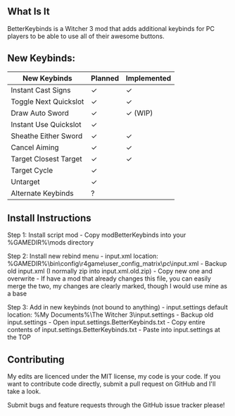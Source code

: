What Is It
---

BetterKeybinds is a Witcher 3 mod that adds additional keybinds for PC players to be able to use all of their awesome buttons.

New Keybinds:
---

New Keybinds | Planned | Implemented 
---|---|---
Instant Cast Signs | ✓ | ✓
Toggle Next Quickslot | ✓ | ✓
Draw Auto Sword | ✓ | ✓ (WIP)
Instant Use Quickslot | ✓ | 
Sheathe Either Sword | ✓ | ✓
Cancel Aiming | ✓ | ✓
Target Closest Target | ✓ | ✓
Target Cycle | ✓ | 
Untarget | ✓ | 
Alternate Keybinds | ? |  

Install Instructions
----

Step 1: Install script mod
	- Copy modBetterKeybinds into your %GAMEDIR%\mods directory

Step 2: Install new rebind menu
	- input.xml location: %GAMEDIR%\bin\config\r4game\user_config_matrix\pc\input.xml
	- Backup old input.xml (I normally zip into input.xml.old.zip)
	- Copy new one and overwrite
	- If have a mod that already changes this file, you can easily merge the two, my changes are clearly marked, though I would use mine as a base

Step 3: Add in new keybinds (not bound to anything)
	- input.settings default location: %My Documents%\The Witcher 3\input.settings
	- Backup old input.settings
	- Open input.settings.BetterKeybinds.txt
	- Copy entire contents of input.settings.BetterKeybinds.txt
	- Paste into input.settings at the TOP

	
Contributing
---

My edits are licenced under the MIT license, my code is your code. If you want to contribute code directly, submit a pull request on GitHub and I'll take a look.

Submit bugs and feature requests through the GitHub issue tracker please!
